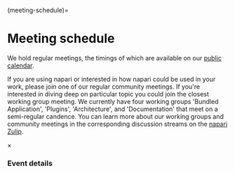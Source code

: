 (meeting-schedule)=

# Meeting schedule

We hold regular meetings, the timings of which are available on our [public calendar](https://calendar.google.com/calendar/embed?src=c_35r93ec6vtp8smhm7dv5uot0v4%40group.calendar.google.com).

If you are using napari or interested in how napari could be used in your work, please join one of our regular community meetings. If you're interested in diving deep on particular topic you could join the closest working group meeting. We currently have four working groups 'Bundled Application', 'Plugins', 'Architecture', and 'Documentation' that meet on a semi-regular candence. You can learn more about our working groups and community meetings in the corresponding discussion streams on the [napari Zulip](https://napari.zulipchat.com/login/).

<div id='community_calendar'></div>

<div id='timezone'></div>

<div id="eventDetailBackground" class="modal">
  <!-- Modal content -->
  <div class="modal-content">
    <div class="modal-header">
      <span class="close">&times;</span>
      <h3>Event details</h3>
    </div>
    <div id="details" class="modal-body">
    </div>
  </div>
</div>

<script src='https://cdn.jsdelivr.net/npm/fullcalendar@6.1.9/index.global.min.js'></script>
<script src="https://cdn.jsdelivr.net/npm/@fullcalendar/google-calendar@6.1.9/index.global.min.js"></script>
<script>
  document.getElementById('timezone').innerHTML = "All times shown in "+Intl.DateTimeFormat().resolvedOptions().timeZone+".";
  document.addEventListener('DOMContentLoaded', function () {
    var community_calendar = document.getElementById('community_calendar');
    var calendar = new FullCalendar.Calendar(community_calendar,
    {
      height: 650,
      timeZone: 'local',
      initialView: 'dayGridMonth',
      headerToolbar: {
        left: "prev,next today",
        center: "title",
        right: "dayGridMonth,listWeek",
      },
      googleCalendarApiKey: '{API_KEY}',
      events: {
          googleCalendarId: 'c_35r93ec6vtp8smhm7dv5uot0v4@group.calendar.google.com',
      },
      eventClick: function (info) {
        info.jsEvent.preventDefault();
        var eventObj = info.event;
        // Get the <span> element that closes the modal
        var span = document.getElementsByClassName("close")[0];
        // Get the modal
        var modal = document.getElementById("eventDetailBackground");
        modal.style.display = "block";
        var eventTitle = eventObj.title.charAt(0).toUpperCase() + eventObj.title.slice(1);
        var eventLocation = eventObj.extendedProps.location;
        document.getElementById("details").innerHTML = '<b>' + eventTitle + '</b>' + '<br>' + eventObj.extendedProps.description + '<br>' + '<b>Location: </b>' + '<a href='+eventLocation+'>'+eventLocation+'</a>';
        // When the user clicks on <span> (x), close the modal
        span.onclick = function() {
          modal.style.display = "none";
        }
        // When the user clicks anywhere outside of the modal, close it
        modal.onclick = function(event) {
          if (event.target.id == "eventDetailBackground") {
            modal.style.display = "none";
          }
        }
        window.addEventListener('keydown', function (event) {
          if (event.key === 'Escape') {
            modal.style.display = 'none'
          }
        })
      },
      eventDisplay: 'block',
    });
    calendar.render();
  });
</script>
